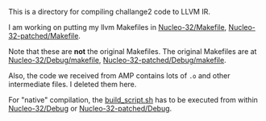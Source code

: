 This is a directory for compiling challange2 code to LLVM IR.

I am working on putting my llvm Makefiles in
[Nucleo-32/Makefile](Nucleo-32/Makefile),
[Nucleo-32-patched/Makefile](Nucleo-32-patched/Makefile).

Note that these are **not** the original Makefiles.
The original Makefiles are at
[Nucleo-32/Debug/makefile](Nucleo-32/Debug/makefile),
[Nucleo-32-patched/Debug/makefile](Nucleo-32-patched/Debug/makefile).

Also, the code we received from AMP contains lots of `.o` and other intermediate files. I deleted them here.

For "native" compilation, the 
[build\_script.sh](build_script.sh)
has to be executed from within 
[Nucleo-32/Debug](Nucleo-32/Debug)
or
[Nucleo-32-patched/Debug](Nucleo-32-patched/Debug).
